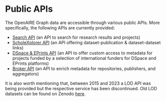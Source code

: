 # Public APIs

The OpenAIRE Graph data are accessible through various public APIs. More specifically, the following APIs are currently provided:
* [Search API](./search-api) (an API to search for research results and projects)
* [ScholeXplorer API](https://api.scholexplorer.openaire.eu/swagger-ui/index.html?urls.primaryName=Scholexplorer%20API%20V2.0) (an API offering dataset-publication & dataset-dataset links)
* [DSpace & EPrints API](./dspace-eprints-api) (an API to offer custom access to metadata for projects funded by a selection of international funders for DSpace and EPrints platforms)
* [Broker API](./broker-api) (an API to enrich metadata for repositories, publishers, and aggregators) 

It is also worth mentioning that, between 2015 and 2023 a LOD API was being provided but the respective service has been discontinued. Old LOD datasets can be found on Zenodo [here](https://zenodo.org/records/4587369). 